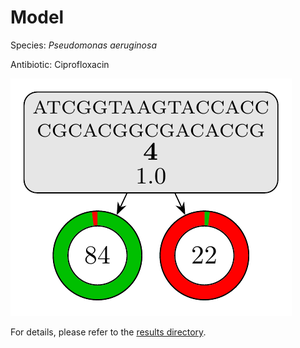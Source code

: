 
# Model

Species: *Pseudomonas aeruginosa*

Antibiotic: Ciprofloxacin

<a href="./model.pdf"><img src="./model.png" /></a>

For details, please refer to the [results directory](../../../../../results/cart_b/pseudomonas%20aeruginosa/ciprofloxacin/repeat_6/).

